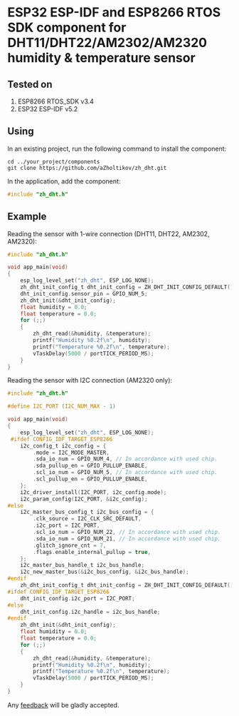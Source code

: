 # ESP32 ESP-IDF and ESP8266 RTOS SDK component for DHT11/DHT22/AM2302/AM2320 humidity & temperature sensor

## Tested on

1. ESP8266 RTOS_SDK v3.4
2. ESP32 ESP-IDF v5.2

## Using

In an existing project, run the following command to install the component:

```text
cd ../your_project/components
git clone https://github.com/aZholtikov/zh_dht.git
```

In the application, add the component:

```c
#include "zh_dht.h"
```

## Example

Reading the sensor with 1-wire connection (DHT11, DHT22, AM2302, AM2320):

```c
#include "zh_dht.h"

void app_main(void)
{
    esp_log_level_set("zh_dht", ESP_LOG_NONE);
    zh_dht_init_config_t dht_init_config = ZH_DHT_INIT_CONFIG_DEFAULT();
    dht_init_config.sensor_pin = GPIO_NUM_5;
    zh_dht_init(&dht_init_config);
    float humidity = 0.0;
    float temperature = 0.0;
    for (;;)
    {
        zh_dht_read(&humidity, &temperature);
        printf("Humidity %0.2f\n", humidity);
        printf("Temperature %0.2f\n", temperature);
        vTaskDelay(5000 / portTICK_PERIOD_MS);
    }
}
```

Reading the sensor with I2C connection (AM2320 only):

```c
#include "zh_dht.h"

#define I2C_PORT (I2C_NUM_MAX - 1)

void app_main(void)
{
    esp_log_level_set("zh_dht", ESP_LOG_NONE);
 #ifdef CONFIG_IDF_TARGET_ESP8266
    i2c_config_t i2c_config = {
        .mode = I2C_MODE_MASTER,
        .sda_io_num = GPIO_NUM_4, // In accordance with used chip.
        .sda_pullup_en = GPIO_PULLUP_ENABLE,
        .scl_io_num = GPIO_NUM_5, // In accordance with used chip.
        .scl_pullup_en = GPIO_PULLUP_ENABLE,
    };
    i2c_driver_install(I2C_PORT, i2c_config.mode);
    i2c_param_config(I2C_PORT, &i2c_config);
#else
    i2c_master_bus_config_t i2c_bus_config = {
        .clk_source = I2C_CLK_SRC_DEFAULT,
        .i2c_port = I2C_PORT,
        .scl_io_num = GPIO_NUM_22, // In accordance with used chip.
        .sda_io_num = GPIO_NUM_21, // In accordance with used chip.
        .glitch_ignore_cnt = 7,
        .flags.enable_internal_pullup = true,
    };
    i2c_master_bus_handle_t i2c_bus_handle;
    i2c_new_master_bus(&i2c_bus_config, &i2c_bus_handle);
#endif
    zh_dht_init_config_t dht_init_config = ZH_DHT_INIT_CONFIG_DEFAULT();
#ifdef CONFIG_IDF_TARGET_ESP8266
    dht_init_config.i2c_port = I2C_PORT;
#else
    dht_init_config.i2c_handle = i2c_bus_handle;
#endif
    zh_dht_init(&dht_init_config);
    float humidity = 0.0;
    float temperature = 0.0;
    for (;;)
    {
        zh_dht_read(&humidity, &temperature);
        printf("Humidity %0.2f\n", humidity);
        printf("Temperature %0.2f\n", temperature);
        vTaskDelay(5000 / portTICK_PERIOD_MS);
    }
}
```

Any [feedback](mailto:github@azholtikov.ru) will be gladly accepted.
